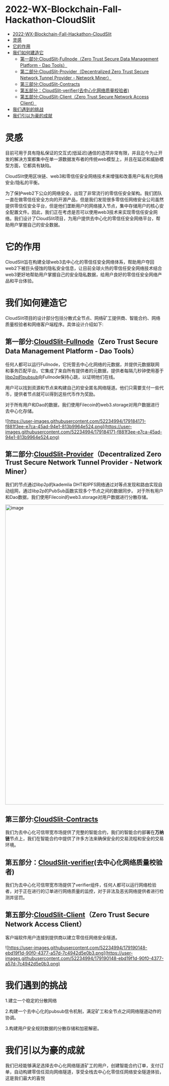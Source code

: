 # 2022-WX-Blockchain-Fall-Hackathon-CloudSlit

- [2022-WX-Blockchain-Fall-Hackathon-CloudSlit](#2022-wx-blockchain-fall-hackathon-cloudslit)
- [灵感](#灵感)
- [它的作用](#它的作用)
- [我们如何建造它](#我们如何建造它)
  - [第一部分:CloudSlit-Fullnode（Zero Trust Secure Data Management Platform - Dao Tools）](#第一部分cloudslit-fullnodezero-trust-secure-data-management-platform---dao-tools)
  - [第二部分:CloudSlit-Provider（Decentralized Zero Trust Secure Network Tunnel Provider - Network Miner）](#第二部分cloudslit-providerdecentralized-zero-trust-secure-network-tunnel-provider---network-miner)
  - [第三部分:CloudSlit-Contracts](#第三部分cloudslit-contracts)
  - [第五部分：CloudSlit-verifier(去中心化网络质量校验者)](#第五部分cloudslit-verifier去中心化网络质量校验者)
  - [第五部分:CloudSlit-Client（Zero Trust Secure Network Access Client）](#第五部分cloudslit-clientzero-trust-secure-network-access-client)
- [我们遇到的挑战](#我们遇到的挑战)
- [我们引以为豪的成就](#我们引以为豪的成就)


# 灵感

目前可用于具有隐私保证的交互式(低延迟)通信的选项非常有限，并且迄今为止开发的解决方案都集中在单一源数据发布者的传统web模型上，并且在延迟和威胁模型方面，它都具有缺陷。

CloudSlit使用区块链、web3和零信任安全网络技术来增强和改善用户私有化网络安全/隐私的平衡。

为了保护web2下公众的网络安全，出现了非常流行的零信任安全架构。我们团队一直在做零信任安全方向的开源产品，但是我们发现很多零信任网络安全公司虽然提供零信任安全平台，但是他们垄断用户的网络接入节点，集中存储用户的核心安全配置文件。因此，我们正在考虑是否可以使用web3技术来实现零信任安全网络。我们设计了CloudSlit项目，为用户提供去中心化的零信任安全网络平台，帮助用户掌握自己的安全数据。

# 它的作用

CloudSlit旨在构建全球web3去中心化的零信任安全网络体系，帮助用户夺回web2下被巨头侵蚀的隐私安全信息，让目前全球火热的零信任安全网络技术结合web3更好地帮助用户掌握自己的安全隐私数据，给用户良好的零信任安全网络产品和平台体验。

# 我们如何建造它

CloudSlit项目的设计部分包括分散式全节点、网络矿工提供商、智能合约、网络质量校验者和网络客户端程序。具体设计介绍如下:

## 第一部分:[CloudSlit-Fullnode](https://github.com/CloudSlit/cloudslit/tree/main/fullnode)（Zero Trust Secure Data Management Platform - Dao Tools）

任何人都可以运行Fullnode，它托管去中心化网络的元数据，并提供元数据联网和事务匹配平台。它集成了来自所有提供者的元数据，提供者每隔几秒钟使用基于[libp2p的pubsub](https://github.com/libp2p/go-libp2p)向Fullnode保持心跳，以证明他们在线。

用户可以找到资源和节点来构建自己的安全匿名网络隧道。他们只需要支付一些代币，提供者节点就可以得到这些代币作为奖励。

对于所有用户和Dao的数据，我们使用Filecoin的web3.storage对用户数据进行去中心化存储。

![https://user-images.githubusercontent.com/52234994/179184171-f881f3ee-e7ca-45ad-94e1-813b9964e524.png](https://user-images.githubusercontent.com/52234994/179184171-f881f3ee-e7ca-45ad-94e1-813b9964e524.png)

## 第二部分:[CloudSlit-Provider](https://github.com/CloudSlit/cloudslit/tree/main/provider)（Decentralized Zero Trust Secure Network Tunnel Provider - Network Miner）

我们的节点通过libp2p的kademlia DHT和IPFS网络通过对等点发现和路由实现自动组网，通过libp2p的PubSub函数实现多个节点之间的数据同步。
对于所有用户和Dao数据，我们使用Filecoin的web3.storage对用户数据进行分散存储。

<img width="952" alt="image" src="https://user-images.githubusercontent.com/34047788/190649367-aea3230f-6c87-4b74-b692-e328ed33a78f.png">


## 第三部分:[CloudSlit-Contracts](https://github.com/CloudSlit/cloudslit/tree/main/contract)

我们为去中心化可信带宽市场提供了完整的智能合约，我们的智能合约部署在**万纳链**节点上，我们在智能合约中提供了许多方法来确保安全的交易流程和安全的交易环境。

## 第五部分：[CloudSlit-verifier](#)(去中心化网络质量校验者)
我们为去中心化可信带宽市场提供了verifier组件，任何人都可以运行网络检验者，对于正在进行的订单进行网络质量的监控，对于非法及恶劣网络提供者进行检测并惩罚。



## 第五部分:[CloudSlit-Client](https://github.com/CloudSlit/cloudslit/tree/main/client)（Zero Trust Secure Network Access Client）

客户端软件用户连接到提供商以建立零信任网络安全隧道。

![https://user-images.githubusercontent.com/52234994/179190148-ebd19f1d-90f0-4377-a57d-7c4942d5e0b3.png](https://user-images.githubusercontent.com/52234994/179190148-ebd19f1d-90f0-4377-a57d-7c4942d5e0b3.png)

# 我们遇到的挑战

1.建立一个稳定的分散网络

2.构建一个去中心化的pubsub信令机制，满足矿工和全节点之间网络隧道动作的协调。

3.构建用户安全规则数据的分散存储和加密解密。

# 我们引以为豪的成就

我们已经能够满足选择去中心化网络隧道矿工的用户，创建智能合约订单，支付订单，自动构建零信任双向网络隧道，享受全栈去中心化零信任网络安全隧道体验，这是我们最大的喜悦
